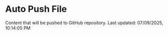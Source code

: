 # Auto Push File

Content that will be pushed to GitHub repository.
Last updated: 07/09/2025, 10:14:05 PM